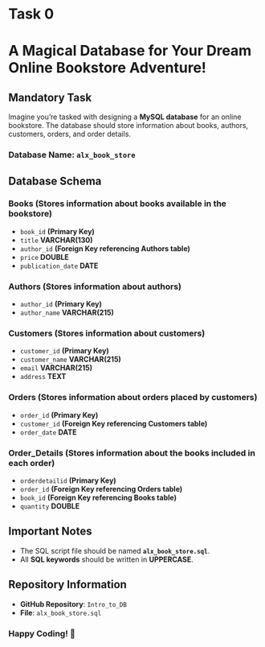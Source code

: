 # Task 0
# A Magical Database for Your Dream Online Bookstore Adventure!

## Mandatory Task

Imagine you’re tasked with designing a **MySQL database** for an online bookstore. The database should store information about books, authors, customers, orders, and order details.

### Database Name: `alx_book_store`

## Database Schema

### **Books** (Stores information about books available in the bookstore)
- `book_id` **(Primary Key)**
- `title` **VARCHAR(130)**
- `author_id` **(Foreign Key referencing Authors table)**
- `price` **DOUBLE**
- `publication_date` **DATE**

### **Authors** (Stores information about authors)
- `author_id` **(Primary Key)**
- `author_name` **VARCHAR(215)**

### **Customers** (Stores information about customers)
- `customer_id` **(Primary Key)**
- `customer_name` **VARCHAR(215)**
- `email` **VARCHAR(215)**
- `address` **TEXT**

### **Orders** (Stores information about orders placed by customers)
- `order_id` **(Primary Key)**
- `customer_id` **(Foreign Key referencing Customers table)**
- `order_date` **DATE**

### **Order_Details** (Stores information about the books included in each order)
- `orderdetailid` **(Primary Key)**
- `order_id` **(Foreign Key referencing Orders table)**
- `book_id` **(Foreign Key referencing Books table)**
- `quantity` **DOUBLE**

## Important Notes
- The SQL script file should be named **`alx_book_store.sql`**.
- All **SQL keywords** should be written in **UPPERCASE**.

## Repository Information
- **GitHub Repository**: `Intro_to_DB`
- **File**: `alx_book_store.sql`

### Happy Coding! 🚀


